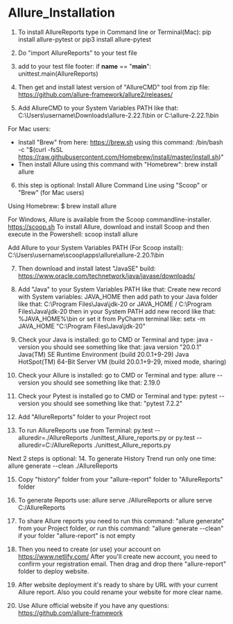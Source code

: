 # Allure_Installation

1. To install AllureReports type in Command line or Terminal(Mac):
pip install allure-pytest
or
pip3 install allure-pytest

2. Do "import AllureReports" to your test file

3. add to your test file footer:
if __name__ == "__main__":
    unittest.main(AllureReports)

4. Then get and install latest version of "AllureCMD" tool from zip file:
https://github.com/allure-framework/allure2/releases/

5. Add AllureCMD to your System Variables PATH like that:
C:\Users\username\Downloads\allure-2.22.1\bin
or
C:\allure-2.22.1\bin

For Mac users:
- Install "Brew" from here: https://brew.sh
using this command:
/bin/bash -c "$(curl -fsSL https://raw.githubusercontent.com/Homebrew/install/master/install.sh)"
- Then install Allure using this command with "Homebrew":
brew install allure

6. this step is optional:
Install Allure Command Line using "Scoop" or "Brew" (for Mac users)

Using Homebrew:
$ brew install allure

For Windows, Allure is available from the Scoop commandline-installer.
https://scoop.sh
To install Allure, download and install Scoop and then execute in the Powershell:
scoop install allure

Add Allure to your System Variables PATH (For Scoop install):
C:\Users\username\scoop\apps\allure\allure-2.20.1\bin

7. Then download and install latest "JavaSE" build:
https://www.oracle.com/technetwork/java/javase/downloads/

8. Add "Java" to your System Variables PATH like that:
Create new record with System variables: JAVA_HOME
then add path to your Java folder like that:
C:\Program Files\Java\jdk-20
or
JAVA_HOME / C:\Program Files\Java\jdk-20
then in your System PATH add new record like that:
%JAVA_HOME%\bin
or
set it from PyCharm terminal like:
setx -m JAVA_HOME "C:\Program Files\Java\jdk-20"

9. Check your Java is installed:
go to CMD or Terminal and type: java -version
you should see something like that:
java version "20.0.1"
Java(TM) SE Runtime Environment (build 20.0.1+9-29)
Java HotSpot(TM) 64-Bit Server VM (build 20.0.1+9-29, mixed mode, sharing)

10. Check your Allure is installed:
go to CMD or Terminal and type: allure --version
you should see something like that:
2.19.0

11. Check your Pytest is installed
go to CMD or Terminal and type: pytest --version
you should see something like that:
"pytest 7.2.2"

12. Add "AllureReports" folder to your Project root

13. To run AllureReports use from Terminal:
py.test --alluredir=./AllureReports ./unittest_Allure_reports.py
or
py.test --alluredir=C:/AllureReports ./unittest_Allure_reports.py

Next 2 steps is optional:
14. To generate History Trend run only one time:
allure generate --clean ./AllureReports

15. Copy "history" folder from your "allure-report" folder to "AllureReports" folder

16. To generate Reports use:
allure serve ./AllureReports
or
allure serve C:/AllureReports

17. To share Allure reports you need to run this command:
"allure generate"
from your Project folder, or run this command:
"allure generate --clean"
if your folder "allure-report" is not empty

18. Then you need to create (or use) your account on https://www.netlify.com/
After you'll create new account, you need to confirm your registration email.
Then drag and drop there "allure-report" folder to deploy website.

19. After website deployment it's ready to share by URL with your current Allure report.
Also you could rename your website for more clear name.

20. Use Allure official website if you have any questions: https://github.com/allure-framework
